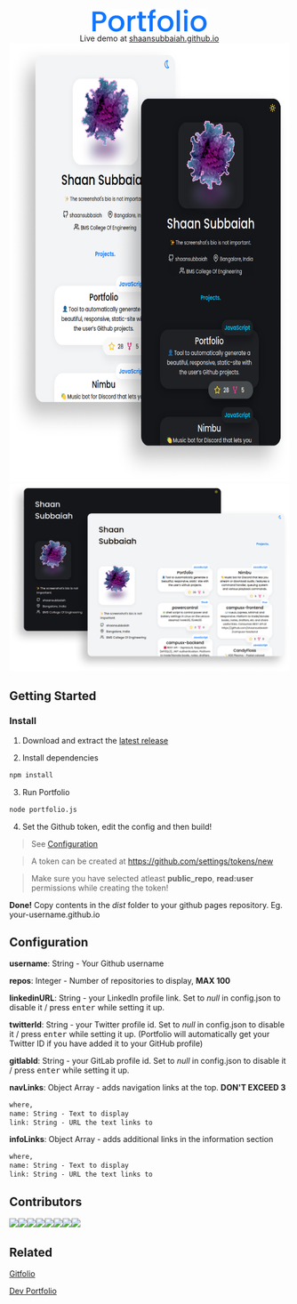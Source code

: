 <div align="center">
    <img src="./artwork/logo.png">
    <br>
    Live demo at <a href="https://shaansubbaiah.github.io">shaansubbaiah.github.io</a>
    <br>
    <img src="./artwork/mobile-screenshot.png" width="693" height="789">
    <br>
    <img src="./artwork/desktop-screenshot.png">
</div>

## Getting Started

### Install

1. Download and extract the [latest release](https://github.com/shaansubbaiah/Portfolio/releases)

2. Install dependencies

```bash
npm install
```

3. Run Portfolio

```bash
node portfolio.js
```

4. Set the Github token, edit the config and then build!

> See [Configuration](#configuration)

> A token can be created at https://github.com/settings/tokens/new

> Make sure you have selected atleast **public_repo**, **read:user** permissions while creating the token!

**Done!** Copy contents in the _dist_ folder to your github pages repository.
Eg. your-username.github.io

## Configuration

**username**: String - Your Github username

**repos**: Integer - Number of repositories to display, **MAX 100**

**linkedinURL**: String - your LinkedIn profile link. Set to _null_ in config.json to disable it / press <kbd>enter</kbd> while setting it up.

**twitterId**: String - your Twitter profile id. Set to _null_ in config.json to disable it / press <kbd>enter</kbd> while setting it up. (Portfolio will automatically get your Twitter ID if you have added it to your GitHub profile)

**gitlabId**: String - your GitLab profile id. Set to _null_ in config.json to disable it / press <kbd>enter</kbd> while setting it up.

**navLinks**: Object Array - adds navigation links at the top. **DON'T EXCEED 3**

    where,
    name: String - Text to display
    link: String - URL the text links to

**infoLinks**: Object Array - adds additional links in the information section

    where,
    name: String - Text to display
    link: String - URL the text links to

## Contributors

[![](https://sourcerer.io/fame/shaansubbaiah/shaansubbaiah/Portfolio/images/0)](https://sourcerer.io/fame/shaansubbaiah/shaansubbaiah/Portfolio/links/0)[![](https://sourcerer.io/fame/shaansubbaiah/shaansubbaiah/Portfolio/images/1)](https://sourcerer.io/fame/shaansubbaiah/shaansubbaiah/Portfolio/links/1)[![](https://sourcerer.io/fame/shaansubbaiah/shaansubbaiah/Portfolio/images/2)](https://sourcerer.io/fame/shaansubbaiah/shaansubbaiah/Portfolio/links/2)[![](https://sourcerer.io/fame/shaansubbaiah/shaansubbaiah/Portfolio/images/3)](https://sourcerer.io/fame/shaansubbaiah/shaansubbaiah/Portfolio/links/3)[![](https://sourcerer.io/fame/shaansubbaiah/shaansubbaiah/Portfolio/images/4)](https://sourcerer.io/fame/shaansubbaiah/shaansubbaiah/Portfolio/links/4)[![](https://sourcerer.io/fame/shaansubbaiah/shaansubbaiah/Portfolio/images/5)](https://sourcerer.io/fame/shaansubbaiah/shaansubbaiah/Portfolio/links/5)[![](https://sourcerer.io/fame/shaansubbaiah/shaansubbaiah/Portfolio/images/6)](https://sourcerer.io/fame/shaansubbaiah/shaansubbaiah/Portfolio/links/6)[![](https://sourcerer.io/fame/shaansubbaiah/shaansubbaiah/Portfolio/images/7)](https://sourcerer.io/fame/shaansubbaiah/shaansubbaiah/Portfolio/links/7)

## Related

[Gitfolio](https://github.com/imfunniee/gitfolio)

[Dev Portfolio](https://github.com/RyanFitzgerald/devportfolio)
